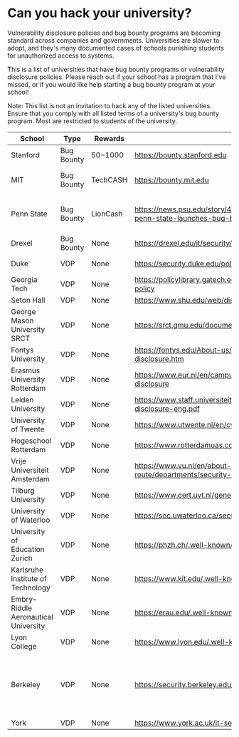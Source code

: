 # Can you hack your university?

Vulnerability disclosure policies and bug bounty programs are becoming standard across companies and governments. Universities are slower to adopt, and they's many documented cases of schools punishing students for unauthorized access to systems.

This is a list of universities that have bug bounty programs or vulnerability disclosure policies. Please reach out if your school has a program that I've missed, or if you would like help starting a bug bounty program at your school!

Note: This list is not an invitation to hack any of the listed universities. Ensure that you comply with all listed terms of a university's bug bounty program. Most are restricted to students of the university.

| School                               | Type       | Rewards   | Link                                                         | Notes                                    |
| ------------------------------------ | ---------- | --------- | ------------------------------------------------------------ | ---------------------------------------- |
| Stanford                             | Bug Bounty | $50-$1000 | https://bounty.stanford.edu                                  |                                          |
| MIT                                  | Bug Bounty | TechCASH  | https://bounty.mit.edu                                       | May no longer be active                  |
| Penn State                           | Bug Bounty | LionCash  | https://news.psu.edu/story/468788/2017/05/18/academics/blue-and-white-hats-penn-state-launches-bug-bounty-program | Invitation only, may no longer be active |
| Drexel                               | Bug Bounty | None      | https://drexel.edu/it/security/services-processes/bug-bounty/ |                                          |
| Duke                                 | VDP        | None      | https://security.duke.edu/policies/responsible-disclosure    | Permission required                      |
| Georgia Tech                         | VDP        | None      | https://policylibrary.gatech.edu/information-technology/responsible-disclosure-policy | Permission required                      |
| Seton Hall                           | VDP        | None      | https://www.shu.edu/web/disclosure-guidelines.cfm            |                                          |
| George Mason University SRCT         | VDP        | None      | https://srct.gmu.edu/documents/usage_policy/                 | Only certain projects                    |
| Fontys University                    | VDP        | None      | https://fontys.edu/About-us/Who-we-are/Rules-regulations/Responsible-disclosure.htm |                                          |
| Erasmus University Rotterdam         | VDP        | None      | https://www.eur.nl/en/campus/security-safety/information-security/responsible-disclosure |                                          |
| Leiden University                    | VDP        | None      | https://www.staff.universiteitleiden.nl/binaries/content/assets/ul2staff/ict/responsible-disclosure-eng.pdf |                                          |
| University of Twente                 | VDP        | None      | https://www.utwente.nl/en/cyber-safety/responsible/          |                                          |
| Hogeschool Rotterdam                 | VDP        | None      | https://www.rotterdamuas.com/footer/security/                |                                          |
| Vrije Universiteit Amsterdam         | VDP        | None      | https://www.vu.nl/en/about-vu-amsterdam/contact-info-and-route/departments/security-operations-control-center/disclosure/index.aspx |                                          |
| Tilburg University                   | VDP        | None      | https://www.cert.uvt.nl/general/responsibledisclosure        |                                          |
| University of Waterloo               | VDP        | None      | https://soc.uwaterloo.ca/security.txt                        |                                          |
| University of Education Zurich       | VDP        | None      | https://phzh.ch/.well-known/security.txt                     |                                          |
| Karlsruhe Institute of Technology    | VDP        | None      | https://www.kit.edu/.well-known/security.txt                 |                                          |
| Embry–Riddle Aeronautical University | VDP        | None      | https://erau.edu/.well-known/security.txt                    |                                          |
| Lyon College                         | VDP        | None      | https://www.lyon.edu/.well-known/security.txt                |                                          |
| Berkeley                             | VDP        | None      | https://security.berkeley.edu/vulnerability-disclosure-program | Only open to current UC Berkeley students, faculty and staff and researchers. |
| York                                 | VDP        | None      | https://www.york.ac.uk/it-services/security/vulnerability-disclosure/ |                                          |